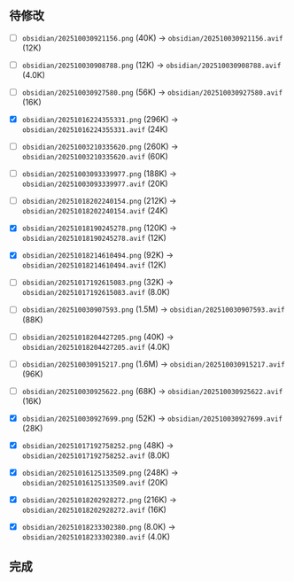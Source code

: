 

## 待修改
- [ ] `obsidian/202510030921156.png` (40K) -> `obsidian/202510030921156.avif` (12K)
- [ ] `obsidian/202510030908788.png` (12K) -> `obsidian/202510030908788.avif` (4.0K)
- [ ] `obsidian/202510030927580.png` (56K) -> `obsidian/202510030927580.avif` (16K)
- [x] `obsidian/20251016224355331.png` (296K) -> `obsidian/20251016224355331.avif` (24K)
- [ ] `obsidian/20251003210335620.png` (260K) -> `obsidian/20251003210335620.avif` (60K)
- [ ] `obsidian/20251003093339977.png` (188K) -> `obsidian/20251003093339977.avif` (20K)
- [ ] `obsidian/20251018202240154.png` (212K) -> `obsidian/20251018202240154.avif` (24K)
- [x] `obsidian/20251018190245278.png` (120K) -> `obsidian/20251018190245278.avif` (12K)
- [x] `obsidian/20251018214610494.png` (92K) -> `obsidian/20251018214610494.avif` (12K)
- [ ] `obsidian/20251017192615083.png` (32K) -> `obsidian/20251017192615083.avif` (8.0K)
- [ ] `obsidian/202510030907593.png` (1.5M) -> `obsidian/202510030907593.avif` (88K)
- [ ] `obsidian/20251018204427205.png` (40K) -> `obsidian/20251018204427205.avif` (4.0K)
- [ ] `obsidian/202510030915217.png` (1.6M) -> `obsidian/202510030915217.avif` (96K)
- [ ] `obsidian/202510030925622.png` (68K) -> `obsidian/202510030925622.avif` (16K)
- [x] `obsidian/202510030927699.png` (52K) -> `obsidian/202510030927699.avif` (28K)
- [x] `obsidian/20251017192758252.png` (48K) -> `obsidian/20251017192758252.avif` (8.0K)
- [x] `obsidian/20251016125133509.png` (248K) -> `obsidian/20251016125133509.avif` (20K)
- [x] `obsidian/20251018202928272.png` (216K) -> `obsidian/20251018202928272.avif` (16K)
- [x] `obsidian/20251018233302380.png` (8.0K) -> `obsidian/20251018233302380.avif` (4.0K)


## 完成
